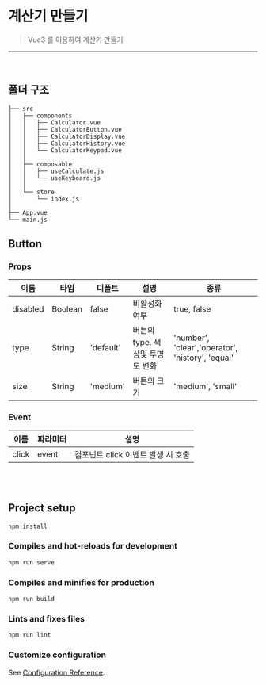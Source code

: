 # 계산기 만들기

> Vue3 를 이용하여 계산기 만들기
---
<br>

## 폴더 구조
```
├── src
│   ├── components
│   │   ├── Calculator.vue
│   │   ├── CalculatorButton.vue
│   │   ├── CalculatorDisplay.vue
│   │   ├── CalculatorHistory.vue
│   │   └── CalculatorKeypad.vue
│   │
│   ├── composable
│   │   ├── useCalculate.js
│   │   └── useKeyboard.js
│   │
│   └── store
│       └── index.js
│ 
├── App.vue
└── main.js
```




## Button
### Props

| 이름 | 타입 | 디폴트 | 설명 | 종류 |
| --- | ---- | ----- | ---- | --- |
| disabled | Boolean | false | 비활성화 여부 | true, false |
| type | String | 'default' | 버튼의 type. 색상및 투명도 변화 | 'number', 'clear','operator', 'history', 'equal' |
| size | String | 'medium' | 버튼의 크기 | 'medium', 'small' |

### Event

| 이름 | 파라미터 | 설명 |
| ---- | ------- | ---- |
| click | event | 컴포넌트 click 이벤트 발생 시 호출 |


<br>
<br>

## Project setup
```
npm install
```

### Compiles and hot-reloads for development
```
npm run serve
```

### Compiles and minifies for production
```
npm run build
```

### Lints and fixes files
```
npm run lint
```

### Customize configuration
See [Configuration Reference](https://cli.vuejs.org/config/).
